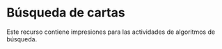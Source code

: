 # Búsqueda de cartas

Este recurso contiene impresiones para las actividades de algoritmos de búsqueda.